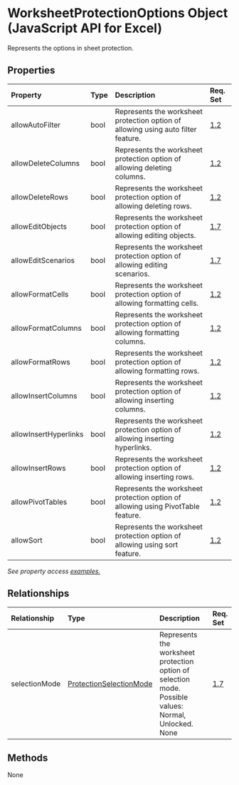 # WorksheetProtectionOptions Object (JavaScript API for Excel)

Represents the options in sheet protection.

## Properties

| Property              | Type | Description                                                                       | Req. Set |
| :-------------------- | :--- | :-------------------------------------------------------------------------------- | :------- |
| allowAutoFilter       | bool | Represents the worksheet protection option of allowing using auto filter feature. | [1.2]    |
| allowDeleteColumns    | bool | Represents the worksheet protection option of allowing deleting columns.          | [1.2]    |
| allowDeleteRows       | bool | Represents the worksheet protection option of allowing deleting rows.             | [1.2]    |
| allowEditObjects      | bool | Represents the worksheet protection option of allowing editing objects.           | [1.7]    |
| allowEditScenarios    | bool | Represents the worksheet protection option of allowing editing scenarios.         | [1.7]    |
| allowFormatCells      | bool | Represents the worksheet protection option of allowing formatting cells.          | [1.2]    |
| allowFormatColumns    | bool | Represents the worksheet protection option of allowing formatting columns.        | [1.2]    |
| allowFormatRows       | bool | Represents the worksheet protection option of allowing formatting rows.           | [1.2]    |
| allowInsertColumns    | bool | Represents the worksheet protection option of allowing inserting columns.         | [1.2]    |
| allowInsertHyperlinks | bool | Represents the worksheet protection option of allowing inserting hyperlinks.      | [1.2]    |
| allowInsertRows       | bool | Represents the worksheet protection option of allowing inserting rows.            | [1.2]    |
| allowPivotTables      | bool | Represents the worksheet protection option of allowing using PivotTable feature.  | [1.2]    |
| allowSort             | bool | Represents the worksheet protection option of allowing using sort feature.        | [1.2]    |

_See property access [examples.](#property-access-examples)_

## Relationships

| Relationship  | Type                                                  | Description                                                                                           | Req. Set |
| :------------ | :---------------------------------------------------- | :---------------------------------------------------------------------------------------------------- | :------- |
| selectionMode | [ProtectionSelectionMode](protectionselectionmode.md) | Represents the worksheet protection option of selection mode. Possible values: Normal, Unlocked. None | [1.7]    |

## Methods

None

[1.2]: ../requirement-sets/excel-api-requirement-sets.md
[1.7]: ../requirement-sets/excel-api-requirement-sets.md
